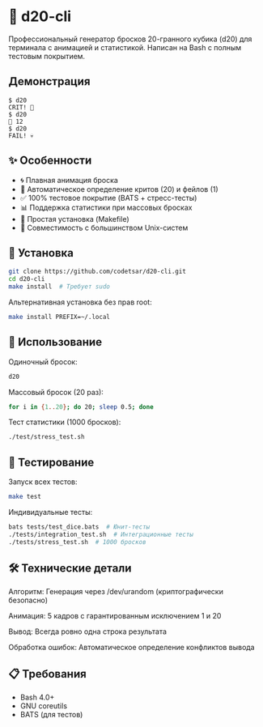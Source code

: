 # 🎲 d20-cli

Профессиональный генератор бросков 20-гранного кубика (d20) для терминала с анимацией и статистикой. Написан на Bash с полным тестовым покрытием.

## Демонстрация

```terminal
$ d20
CRIT! 🎯
$ d20
🎲 12
$ d20
FAIL! 💀
```

## ✨ Особенности

- 🌀 Плавная анимация броска
- 🎯 Автоматическое определение критов (20) и фейлов (1)
- ✅ 100% тестовое покрытие (BATS + стресс-тесты)
- 📊 Поддержка статистики при массовых бросках
- 🔧 Простая установка (Makefile)
- 🐧 Совместимость с большинством Unix-систем

## 🚀 Установка

```bash
git clone https://github.com/codetsar/d20-cli.git
cd d20-cli
make install  # Требует sudo
```

Альтернативная установка без прав root:
```bash
make install PREFIX=~/.local
```

## 📝 Использование
Одиночный бросок:
```bash
d20
```

Массовый бросок (20 раз):
```bash
for i in {1..20}; do 20; sleep 0.5; done
```

Тест статистики (1000 бросков):
```bash
./test/stress_test.sh
```

## 🧪 Тестирование
Запуск всех тестов:

```bash
make test
```
Индивидуальные тесты:

```bash
bats tests/test_dice.bats  # Юнит-тесты
./tests/integration_test.sh  # Интеграционные тесты
./tests/stress_test.sh  # 1000 бросков
```
## 🛠 Технические детали
Алгоритм: Генерация через /dev/urandom (криптографически безопасно)

Анимация: 5 кадров с гарантированным исключением 1 и 20

Вывод: Всегда ровно одна строка результата

Обработка ошибок: Автоматическое определение конфликтов вывода

## 📋 Требования
- Bash 4.0+
- GNU coreutils
- BATS (для тестов)
